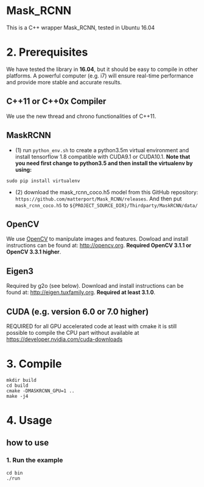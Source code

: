 # Mask_RCNN
<!-- **Authors:** [Shi-Sheng Huang](https://cg.cs.tsinghua.edu.cn/people/~shisheng/) please contact with me via shishenghuang.net@gmail.com -->

This is a C++ wrapper Mask_RCNN, tested in Ubuntu 16.04


# 2. Prerequisites
We have tested the library in **16.04**, but it should be easy to compile in other platforms. A powerful computer (e.g. i7) will ensure real-time performance and provide more stable and accurate results.

## C++11 or C++0x Compiler
We use the new thread and chrono functionalities of C++11.

## MaskRCNN
- (1) run `python_env.sh` to create a python3.5m virtual environment and install tensorflow 1.8 compatible with CUDA9.1 or CUDA10.1. **Note that you need first change to python3.5 and then install the 
virtualenv by using:**
```
sudo pip install virtualenv
```

- (2) download the mask_rcnn_coco.h5 model from this GitHub repository: `https://github.com/matterport/Mask_RCNN/releases`. And then put `mask_rcnn_coco.h5` to `${PROJECT_SOURCE_DIR}/Thirdparty/MaskRCNN/data/`


<!-- ## Pangolin
We use [Pangolin](https://github.com/stevenlovegrove/Pangolin) for visualization and user interface. Dowload and install instructions can be found at: https://github.com/stevenlovegrove/Pangolin. -->


## OpenCV
We use [OpenCV](http://opencv.org) to manipulate images and features. Dowload and install instructions can be found at: http://opencv.org. **Required OpenCV 3.1.1 or OpenCV 3.3.1 higher**.

## Eigen3
Required by g2o (see below). Download and install instructions can be found at: http://eigen.tuxfamily.org. **Required at least 3.1.0**.

<!-- ## DBoW2 and g2o (Included in Thirdparty folder)
We use modified versions of the [DBoW2](https://github.com/dorian3d/DBoW2) library to perform place recognition and [g2o](https://github.com/RainerKuemmerle/g2o) library to perform non-linear optimizations. Both modified libraries (which are BSD) are included in the *Thirdparty* folder.

## OpenGL / GLUT (e.g. freeglut 2.8.0 or 3.0.0)
REQUIRED for the visualisation the library should run without available at http://freeglut.sourceforge.net/ -->

## CUDA (e.g. version 6.0 or 7.0 higher)
REQUIRED for all GPU accelerated code at least with cmake it is still possible to compile the CPU part without available at https://developer.nvidia.com/cuda-downloads


# 3. Compile

<!-- ## build the Thirdparty
```
cd Thirdparty
mkdir build
cd build
cmake ..
make -j8
```

## build the libDynaSeg.so and examples -->
```
mkdir build
cd build
cmake -DMASKRCNN_GPU=1 ..
make -j4
```

# 4. Usage
<!-- the executive file is generated in Examples/RGB-D/rgbd_tum_fusion, note the calib file: Examples/RGB-D/config/calib.txt is the calib file for the reconstruction as shown in InfiniTAM, you can change the file according to your dataset and sensor -->

## how to use
### 1. Run the example
```
cd bin
./run
```
<!-- the usage is:
```
Usage: ./runDynaSeg path_to_settings path_to_sequence path_to_association (see the source code for more details)
``` -->
<!-- 
### 2. Run the example

```
cd bin
./example [path_to_rgbd_files]
``` -->




